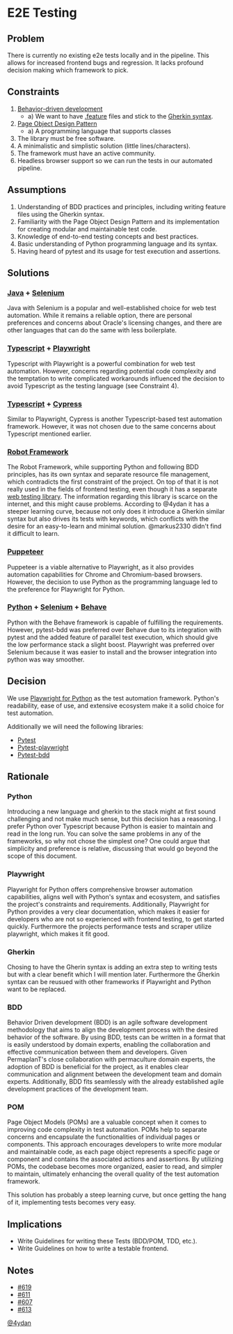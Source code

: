 # E2E Testing

## Problem

There is currently no existing e2e tests locally and in the pipeline.
This allows for increased frontend bugs and regression.
It lacks profound decision making which framework to pick.

## Constraints

1. [Behavior-driven development](https://www.selenium.dev/documentation/test_practices/testing_types/#behavior-driven-development-bdd)
   - a) We want to have [.feature](https://toolsqa.com/cucumber/cucumber-jvm-feature-file/) files and stick to the [Gherkin syntax](https://cucumber.io/docs/gherkin/reference/).
2. [Page Object Design Pattern](https://www.selenium.dev/documentation/test_practices/encouraged/page_object_models/)
   - a) A programming language that supports classes
3. The library must be free software.
4. A minimalistic and simplistic solution (little lines/characters).
5. The framework must have an active community.
6. Headless browser support so we can run the tests in our automated pipeline.

## Assumptions

1. Understanding of BDD practices and principles, including writing feature files using the Gherkin syntax.
2. Familiarity with the Page Object Design Pattern and its implementation for creating modular and maintainable test code.
3. Knowledge of end-to-end testing concepts and best practices.
4. Basic understanding of Python programming language and its syntax.
5. Having heard of pytest and its usage for test execution and assertions.

## Solutions

### [Java](https://www.java.com/de/) + [Selenium](https://www.selenium.dev)

Java with Selenium is a popular and well-established choice for web test automation.
While it remains a reliable option, there are personal preferences and concerns about Oracle's licensing changes, and there are other languages that can do the same with less boilerplate.

### [Typescript](https://www.typescriptlang.org) + [Playwright](https://playwright.dev)

Typescript with Playwright is a powerful combination for web test automation.
However, concerns regarding potential code complexity and the temptation to write complicated workarounds influenced the decision to avoid Typescript as the testing language (see Constraint 4).

### [Typescript](https://www.typescriptlang.org) + [Cypress](https://www.cypress.io)

Similar to Playwright, Cypress is another Typescript-based test automation framework.
However, it was not chosen due to the same concerns about Typescript mentioned earlier.

### [Robot Framework](https://robotframework.org)

The Robot Framework, while supporting Python and following BDD principles, has its own syntax and separate resource file management, which contradicts the first constraint of the project.
On top of that it is not really used in the fields of frontend testing, even though it has a separate [web testing library](https://robotframework.org/SeleniumLibrary/).
The information regarding this library is scarce on the internet, and this might cause problems.
According to @4ydan it has a steeper learning curve, because not only does it introduce a Gherkin similar syntax but also drives its tests with keywords, which conflicts with the desire for an easy-to-learn and minimal solution.
@markus2330 didn't find it difficult to learn.

### [Puppeteer](https://pptr.dev)

Puppeteer is a viable alternative to Playwright, as it also provides automation capabilities for Chrome and Chromium-based browsers.
However, the decision to use Python as the programming language led to the preference for Playwright for Python.

### [Python](https://www.python.org) + [Selenium](https://www.selenium.dev) + [Behave](https://behave.readthedocs.io/en/latest/)

Python with the Behave framework is capable of fulfilling the requirements.
However, pytest-bdd was preferred over Behave due to its integration with pytest and the added feature of parallel test execution, which should give the low performance stack a slight boost.
Playwright was preferred over Selenium because it was easier to install and the browser integration into python was way smoother.

## Decision

We use [Playwright for Python](https://playwright.dev/python/docs/intro) as the test automation framework.
Python's readability, ease of use, and extensive ecosystem make it a solid choice for test automation.

Additionally we will need the following libraries:

- [Pytest](https://docs.pytest.org/en/7.4.x/)
- [Pytest-playwright](https://pypi.org/project/pytest-playwright/)
- [Pytest-bdd](https://pypi.org/project/pytest-bdd/)

## Rationale

### Python

Introducing a new language and gherkin to the stack might at first sound challenging and not make much sense, but this decision has a reasoning.
I prefer Python over Typescript because Python is easier to maintain and read in the long run.
You can solve the same problems in any of the frameworks, so why not chose the simplest one?
One could argue that simplicity and preference is relative, discussing that would go beyond the scope of this document.

### Playwright

Playwright for Python offers comprehensive browser automation capabilities, aligns well with Python's syntax and ecosystem, and satisfies the project's constraints and requirements.
Additionally, Playwright for Python provides a very clear documentation, which makes it easier for developers who are not so experienced with frontend testing, to get started quickly.
Furthermore the projects performance tests and scraper utilize playwright, which makes it fit good.

### Gherkin

Chosing to have the Gherin syntax is adding an extra step to writing tests but with a clear benefit which I will mention later.
Furthermore the Gherkin syntax can be reusued with other frameworks if Playwright and Python want to be replaced.

### BDD

Behavior Driven development (BDD) is an agile software development methodology that aims to align the development process with the desired behavior of the software.
By using BDD, tests can be written in a format that is easily understood by domain experts, enabling the collaboration and effective communication between them and developers.
Given PermaplanT's close collaboration with permaculture domain experts, the adoption of BDD is beneficial for the project, as it enables clear communication and alignment between the development team and domain experts.
Additionally, BDD fits seamlessly with the already established agile development practices of the development team.

### POM

Page Object Models (POMs) are a valuable concept when it comes to improving code complexity in test automation.
POMs help to separate concerns and encapsulate the functionalities of individual pages or components.
This approach encourages developers to write more modular and maintainable code, as each page object represents a specific page or component and contains the associated actions and assertions.
By utilizing POMs, the codebase becomes more organized, easier to read, and simpler to maintain, ultimately enhancing the overall quality of the test automation framework.

This solution has probably a steep learning curve, but once getting the hang of it, implementing tests becomes very easy.

## Implications

- Write Guidelines for writing these Tests (BDD/POM, TDD, etc.).
- Write Guidelines on how to write a testable frontend.

## Notes

- [#619](https://github.com/ElektraInitiative/PermaplanT/pull/619)
- [#611](https://github.com/ElektraInitiative/PermaplanT/issues/611)
- [#607](https://github.com/ElektraInitiative/PermaplanT/issues/611)
- [#613](https://github.com/ElektraInitiative/PermaplanT/pull/613)

[@4ydan](https://github.com/4ydan)
